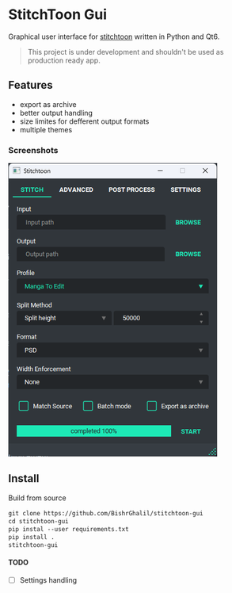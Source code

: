 # StitchToon Gui
Graphical user interface for [stitchtoon](https://github.com/BishrGhalil/stitchtoon) written in Python and Qt6.

> This project is under development and shouldn't be used as production ready app.

## Features
- export as archive
- better output handling
- size limites for defferent output formats
- multiple themes 

### Screenshots
![stitch tab](.github/screenshots/home.png)

## Install

Build from source
```
git clone https://github.com/BishrGhalil/stitchtoon-gui
cd stitchtoon-gui
pip instal --user requirements.txt
pip install .
stitchtoon-gui
```

#### TODO
- [ ] Settings handling
